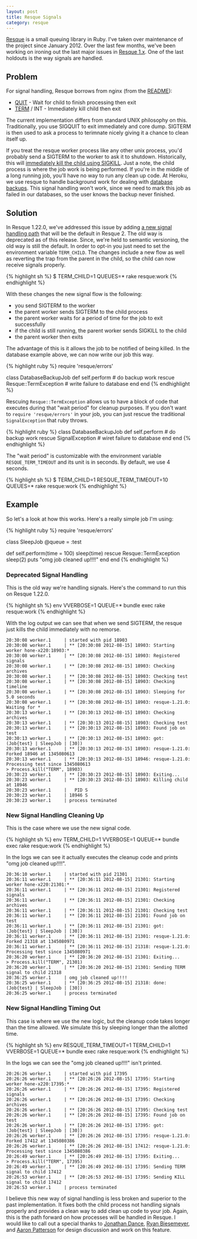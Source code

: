 ```yaml
---
layout: post
title: Resque Signals
category: resque
---
```

[Resque](http://github.com/defunkt/resque) is a small queuing library in Ruby. I've taken over maintenance of the project since January 2012. Over the last few months, we've been working on ironing out the last major issues in [Resque 1.x](http://github.com/defunkt/resque/tree/1-x-stable). One of the last holdouts is the way signals are handled.

## Problem

For signal handling, Resque borrows from nginx (from the [README](https://github.com/defunkt/resque/blob/1-x-stable/README.markdown#signals)):

* [QUIT](http://en.wikipedia.org/wiki/SIGQUIT) - Wait for child to finish processing then exit
* [TERM](http://en.wikipedia.org/wiki/SIGTERM) / INT - Immediately kill child then exit

The current implementation differs from standard UNIX philosophy on this. Traditionally, you use SIGQUIT to exit immediately and core dump. SIGTERM is then used to ask a process to terimnate nicely giving it a chance to clean itself up.

If you treat the resque worker process like any other unix process, you'd probably send a SIGTERM to the worker to ask it to shutdown. Historically, this will [immediately kill the child using SIGKILL](https://github.com/defunkt/resque/blob/0286e695402179661552897392c7221e23350181/lib/resque/worker.rb#L308). Just a note, the child process is where the job work is being performed. If you're in the middle of a long running job, you'll have no way to run any clean up code. At Heroku, we use resque to handle background work for dealing with [database backups](https://devcenter.heroku.com/articles/pgbackups). This signal handling won't work, since we need to mark this job as failed in our databases, so the user knows the backup never finished.

## Solution

In Resque 1.22.0, we've addressed this issue by adding [a new signal handling path](https://github.com/defunkt/resque/blob/de26a891253be9f9642685918cb0e81f16ff992c/lib/resque/worker.rb#L349-366) that will be the default in Resque 2. The old way is deprecated as of this release. Since, we're held to semantic versioning, the old way is still the default. In order to opt-in you just need to set the environment variable `TERM_CHILD`. The changes include a new flow as well as reverting the trap from the parent in the child, so the child can now receive signals properly.

{% highlight sh %}
$ TERM_CHILD=1 QUEUES=* rake resque:work
{% endhighlight %}

With these changes the new signal flow is the following:

* you send SIGTERM to the worker
* the parent worker sends SIGTERM to the child process
* the parent worker waits for a period of time for the job to exit successfully
* if the child is still running, the parent worker sends SIGKILL to the child
* the parent worker then exits

The advantage of this is it allows the job to be notified of being killed. In the database example above, we can now write our job this way.

{% highlight ruby %}
require 'resque/errors'

class DatabaseBackupJob
  def self.perform
    # do backup work
  rescue Resque::TermException
    # write failure to database
  end
end
{% endhighlight %}

Rescuing `Resque::TermException` allows us to have a block of code that executes during that "wait period" for cleanup purposes. If you don't want to `require 'resque/errors'` in your job, you can just rescue the traditional `SignalException` that ruby throws.

{% highlight ruby %}
class DatabaseBackupJob
  def self.perform
    # do backup work
  rescue SignalException
    # wiret failure to database
  end
end
{% endhighlight %}

The "wait period" is customizable with the environment variable `RESQUE_TERM_TIMEOUT` and its unit is in seconds. By default, we use 4 seconds.

{% highlight sh %}
$ TERM_CHILD=1 RESQUE_TERM_TIMEOUT=10 QUEUES=* rake resque:work
{% endhighlight %}

## Example

So let's a look at how this works. Here's a really simple job I'm using:

{% highlight ruby %}
require 'resque/errors'

class SleepJob
  @queue = :test

  def self.perform(time = 100)
    sleep(time)
  rescue Resque::TermException
    sleep(2)
    puts "omg job cleaned up!!!!"
  end
end
{% endhighlight %}

### Deprecated Signal Handling

This is the old way we're handling signals. Here's the command to run this on Resque 1.22.0.

{% highlight sh %}
env VVERBOSE=1 QUEUE=* bundle exec rake resque:work
{% endhighlight %}

With the log output we can see that when we send SIGTERM, the resque just kills the child immediately with no remorse.

    20:30:08 worker.1     | started with pid 18903
    20:30:08 worker.1     | ** [20:30:08 2012-08-15] 18903: Starting worker hone-x220:18903:*
    20:30:08 worker.1     | ** [20:30:08 2012-08-15] 18903: Registered signals
    20:30:08 worker.1     | ** [20:30:08 2012-08-15] 18903: Checking archives
    20:30:08 worker.1     | ** [20:30:08 2012-08-15] 18903: Checking test
    20:30:08 worker.1     | ** [20:30:08 2012-08-15] 18903: Checking timeline
    20:30:08 worker.1     | ** [20:30:08 2012-08-15] 18903: Sleeping for 5.0 seconds
    20:30:08 worker.1     | ** [20:30:08 2012-08-15] 18903: resque-1.21.0: Waiting for *
    20:30:13 worker.1     | ** [20:30:13 2012-08-15] 18903: Checking archives
    20:30:13 worker.1     | ** [20:30:13 2012-08-15] 18903: Checking test
    20:30:13 worker.1     | ** [20:30:13 2012-08-15] 18903: Found job on test
    20:30:13 worker.1     | ** [20:30:13 2012-08-15] 18903: got: (Job{test} | SleepJob | [30])
    20:30:13 worker.1     | ** [20:30:13 2012-08-15] 18903: resque-1.21.0: Forked 18946 at 1345080613
    20:30:13 worker.1     | ** [20:30:13 2012-08-15] 18946: resque-1.21.0: Processing test since 1345080613
    > Process.kill("TERM", 18903)
    20:30:23 worker.1     | ** [20:30:23 2012-08-15] 18903: Exiting...
    20:30:23 worker.1     | ** [20:30:23 2012-08-15] 18903: Killing child at 18946
    20:30:23 worker.1     |   PID S
    20:30:23 worker.1     | 18946 S
    20:30:23 worker.1     | process terminated

### New Signal Handling Cleaning Up

This is the case where we use the new signal code.

{% highlight sh %}
env TERM_CHILD=1 VVERBOSE=1 QUEUE=* bundle exec rake resque:work
{% endhighlight %}

In the logs we can see it actually executes the cleanup code and prints "omg job cleaned up!!!!".

    20:36:10 worker.1     | started with pid 21301
    20:36:11 worker.1     | ** [20:36:11 2012-08-15] 21301: Starting worker hone-x220:21301:*
    20:36:11 worker.1     | ** [20:36:11 2012-08-15] 21301: Registered signals
    20:36:11 worker.1     | ** [20:36:11 2012-08-15] 21301: Checking archives
    20:36:11 worker.1     | ** [20:36:11 2012-08-15] 21301: Checking test
    20:36:11 worker.1     | ** [20:36:11 2012-08-15] 21301: Found job on test
    20:36:11 worker.1     | ** [20:36:11 2012-08-15] 21301: got: (Job{test} | SleepJob | [30])
    20:36:11 worker.1     | ** [20:36:11 2012-08-15] 21301: resque-1.21.0: Forked 21318 at 1345080971
    20:36:11 worker.1     | ** [20:36:11 2012-08-15] 21318: resque-1.21.0: Processing test since 1345080971
    20:36:20 worker.1     | ** [20:36:20 2012-08-15] 21301: Exiting...
    > Process.kill("TERM", 21301)
    20:36:20 worker.1     | ** [20:36:20 2012-08-15] 21301: Sending TERM signal to child 21318
    20:36:25 worker.1     | omg job cleaned up!!!!
    20:36:25 worker.1     | ** [20:36:25 2012-08-15] 21318: done: (Job{test} | SleepJob | [30])
    20:36:25 worker.1     | process terminated

### New Signal Handling Timing Out

This case is where we use the new logic, but the cleanup code takes longer than the time allowed. We simulate this by sleeping longer than the allotted time.

{% highlight sh %}
env RESQUE_TERM_TIMEOUT=1 TERM_CHILD=1 VVERBOSE=1 QUEUE=* bundle exec rake resque:work
{% endhighlight %}

In the logs we can see the "omg job cleaned up!!!!" isn't printed.

    20:26:26 worker.1     | started with pid 17395
    20:26:26 worker.1     | ** [20:26:26 2012-08-15] 17395: Starting worker hone-x220:17395:*
    20:26:26 worker.1     | ** [20:26:26 2012-08-15] 17395: Registered signals
    20:26:26 worker.1     | ** [20:26:26 2012-08-15] 17395: Checking archives
    20:26:26 worker.1     | ** [20:26:26 2012-08-15] 17395: Checking test
    20:26:26 worker.1     | ** [20:26:26 2012-08-15] 17395: Found job on test
    20:26:26 worker.1     | ** [20:26:26 2012-08-15] 17395: got: (Job{test} | SleepJob | [30])
    20:26:26 worker.1     | ** [20:26:26 2012-08-15] 17395: resque-1.21.0: Forked 17412 at 1345080386
    20:26:26 worker.1     | ** [20:26:26 2012-08-15] 17412: resque-1.21.0: Processing test since 1345080386
    20:26:49 worker.1     | ** [20:26:49 2012-08-15] 17395: Exiting...
    > Process.kill("TERM", 17395)
    20:26:49 worker.1     | ** [20:26:49 2012-08-15] 17395: Sending TERM signal to child 17412
    20:26:53 worker.1     | ** [20:26:53 2012-08-15] 17395: Sending KILL signal to child 17412
    20:26:53 worker.1     | process terminated

I believe this new way of signal handling is less broken and superior to the past implementation. It fixes both the child process not handling signals properly and provides a clean way to add clean up code to your job. Again, this is the path forward on how processes will be handled in Resque. I would like to call out a special thanks to [Jonathan Dance](http://github.com/wuputah), [Ryan Biesemeyer](https://github.com/yaauie), and [Aaron Patterson](http://github.com/tenderlove) for design discussion and work on this feature.
